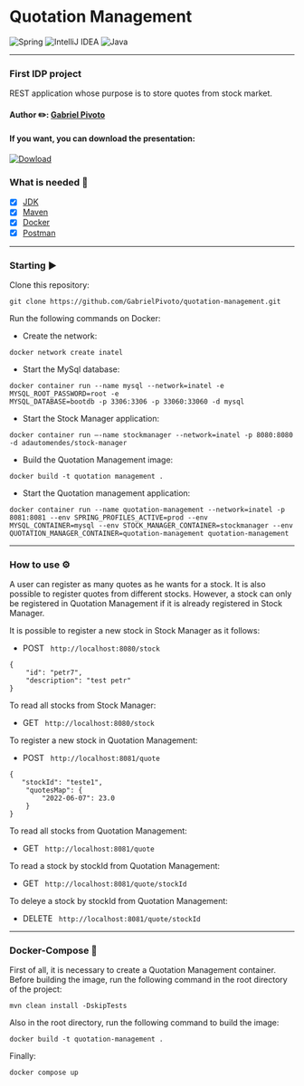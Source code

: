 # Quotation Management

![Spring](https://img.shields.io/badge/spring-%236DB33F.svg?style=for-the-badge&logo=spring&logoColor=white)
![IntelliJ IDEA](https://img.shields.io/badge/IntelliJIDEA-000000.svg?style=for-the-badge&logo=intellij-idea&logoColor=white)
![Java](https://img.shields.io/badge/java-%23ED8B00.svg?style=for-the-badge&logo=java&logoColor=white)

---

### First IDP project

REST application whose purpose is to store quotes from stock market.

<h4 align="left"> 
	Author ✏️: <a href="https://github.com/GabrielPivoto">Gabriel Pivoto</a>
</h4>

#### If you want, you can download the presentation:

[![Dowload](https://custom-icon-badges.demolab.com/badge/-Presentation-F25237?style=for-the-badge&logo=download&logoColor=white)](https://github.com/GabrielPivoto/quotation-management/raw/master/presentation/ApresentacaoProjeto1.pdf)

### What is needed 🧾
- [x] [JDK](https://www.oracle.com/java/technologies/javase/jdk11-archive-downloads.html)
- [x] [Maven](https://maven.apache.org/download.cgi)
- [x] [Docker](https://www.docker.com/)
- [x] [Postman](https://www.postman.com/)

---

### Starting ▶️

Clone this repository:

```
git clone https://github.com/GabrielPivoto/quotation-management.git
```

Run the following commands on Docker:

- Create the network:

```
docker network create inatel
```

- Start the MySql database:

```
docker container run --name mysql --network=inatel -e MYSQL_ROOT_PASSWORD=root -e
MYSQL_DATABASE=bootdb -p 3306:3306 -p 33060:33060 -d mysql
```

- Start the Stock Manager application:

```
docker container run –-name stockmanager --network=inatel -p 8080:8080 -d adautomendes/stock-manager
```

- Build the Quotation Management image:

```
docker build -t quotation management .
```

- Start the Quotation management application:

```
docker container run --name quotation-management --network=inatel -p 8081:8081 --env SPRING_PROFILES_ACTIVE=prod --env MYSQL_CONTAINER=mysql --env STOCK_MANAGER_CONTAINER=stockmanager --env QUOTATION_MANAGER_CONTAINER=quotation-management quotation-management
```

---

### How to use ⚙️

A user can register as many quotes as he wants for a stock. It is also possible to register quotes from different stocks.
However, a stock can only be registered in Quotation Management if it is already registered in Stock Manager.

It is possible to register a new stock in Stock Manager as it follows:

- POST ``` http://localhost:8080/stock```

```
{
    "id": "petr7", 
    "description": "test petr" 
}
```

To read all stocks from Stock Manager:

- GET ``` http://localhost:8080/stock```

To register a new stock in Quotation Management:

- POST ``` http://localhost:8081/quote```

```
{
   "stockId": "teste1",
    "quotesMap": {
        "2022-06-07": 23.0
    }
}
```
To read all stocks from Quotation Management:

- GET ``` http://localhost:8081/quote```

To read a stock by stockId from Quotation Management:

- GET ``` http://localhost:8081/quote/stockId```

To deleye a stock by stockId from Quotation Management:

- DELETE ``` http://localhost:8081/quote/stockId```

---

### Docker-Compose 🐋

First of all, it is necessary to create a Quotation Management container.
Before building the image, run the following command in the root directory 
of the project:

```
mvn clean install -DskipTests
```

Also in the root directory, run the following command to
build the image:

```
docker build -t quotation-management .
```

Finally:

```
docker compose up
```